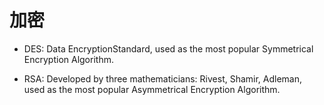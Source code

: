 ﻿# 加密
 
- DES: Data EncryptionStandard, used as the most popular Symmetrical Encryption Algorithm.

- RSA: Developed by three mathematicians: Rivest, Shamir, Adleman, used as the most popular Asymmetrical Encryption Algorithm.
